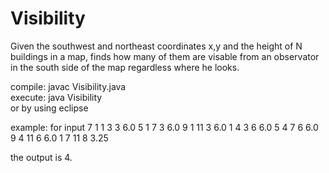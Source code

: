 # Visibility
Given the southwest and northeast coordinates x,y and the height of N buildings in a map,
finds how many of them are visable from an observator in the south side of the map regardless where he looks. 

compile: javac Visibility.java    
execute: java Visibility    
 or by using eclipse


example: 
for input
7 
1 1 3 3 6.0 
5 1 7 3 6.0 
9 1 11 3 6.0 
1 4 3 6 6.0 
5 4 7 6 6.0 
9 4 11 6 6.0 
1 7 11 8 3.25 

the output is 4.
